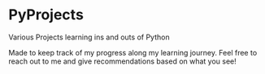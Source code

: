 # PyProjects
Various Projects learning ins and outs of Python

Made to keep track of my progress along my learning journey. Feel free to reach out to me and give recommendations based on what you see!
